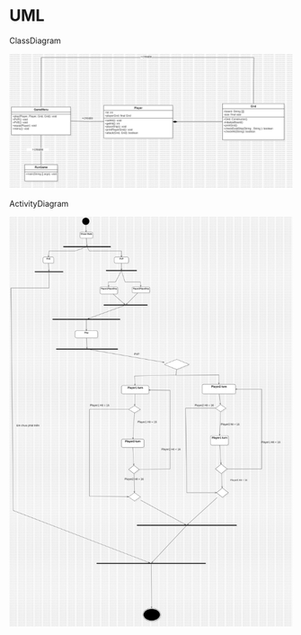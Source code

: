 # UML

ClassDiagram

![Alt text](UML_ClassDiagram.jpg)

ActivityDiagram

![Alt text](ActivityDiagram.jpg)
